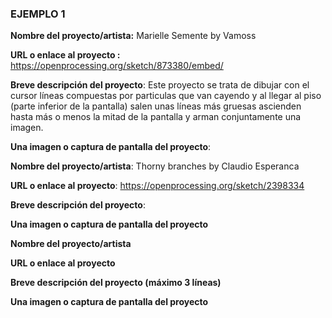 ### EJEMPLO 1
**Nombre del proyecto/artista:** Marielle Semente by Vamoss

**URL o enlace al proyecto :** https://openprocessing.org/sketch/873380/embed/

**Breve descripción del proyecto**: Este proyecto se trata de dibujar con el cursor líneas compuestas por particulas que van cayendo y al llegar al piso (parte 
inferior de la pantalla) salen unas líneas más gruesas ascienden hasta más o menos la mitad de la pantalla y arman conjuntamente una imagen. 

**Una imagen o captura de pantalla del proyecto**:


**Nombre del proyecto/artista**: Thorny branches by Claudio Esperanca

**URL o enlace al proyecto**: https://openprocessing.org/sketch/2398334

**Breve descripción del proyecto**: 

**Una imagen o captura de pantalla del proyecto**


**Nombre del proyecto/artista**

**URL o enlace al proyecto**

**Breve descripción del proyecto (máximo 3 líneas)**

**Una imagen o captura de pantalla del proyecto**
